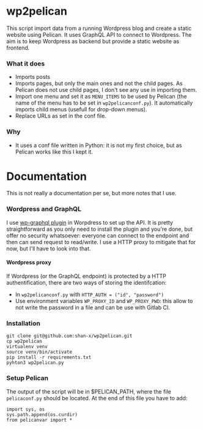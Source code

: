 # wp2pelican
This script import data from a running Wordpress blog and create a static website using Pelican. It uses GraphQL API to connect to Wordpress. The aim is to keep Wordpress as backend but provide a static website as frontend.

### What it does
  - Imports posts
  - Imports pages, but only the main ones and not the child pages. As Pelican does not use child pages, I don't see any use in importing them.
  - Import one menu and set it as `MENU_ITEMS` to be used by Pelican (the name of the menu has to be set in `wp2pelicanconf.py`). It automatically imports child menus (usefull for drop-down menus).
  - Replace URLs as set in the conf file.

### Why
  - It uses a conf file written in Python: it is not my first choice, but as Pelican works like this I kept it.

# Documentation
This is not really a documentation per se, but more notes that I use.

### Wordpress and GraphQL
I use [wp-graphql plugin](https://www.wpgraphql.com/) in Worpdress to set up the API. It is pretty straightforward as you only need to install the plugin and you're done, but offer no security whatsoever: everyone can connect to the endpoint and then can send request to read/write. I use a HTTP proxy to mitigate that for now, but I'll have to look into that.

#### Wordpress proxy
If Wordpress (or the GraphQL endpoint) is protected by a HTTP authentification, there are two ways of storing the identifcation: 

  - In `wp2pelicanconf.py` with `HTTP_AUTH = ("id", "password")`
  - Use environment variables `WP_PROXY_ID` and `WP_PROXY_PWD`: this allow to not write the password in a file and can be use with Gitlab CI.
  
### Installation
```
git clone git@github.com:shan-x/wp2pelican.git
cp wp2pelican
virtualenv venv
source venv/bin/activate
pip install -r requirements.txt
pyhton3 wp2pelican.py
```
  
### Setup Pelican
The output of the script will be in $PELICAN_PATH, where the file `pelicaconf.py` should be located. At the end of this file you have to add:
```
import sys, os
sys.path.append(os.curdir)
from pelicanvar import *
```
